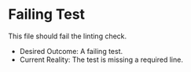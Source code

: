 # Failing Test

This file should fail the linting check.

- Desired Outcome: A failing test.
- Current Reality: The test is missing a required line.
